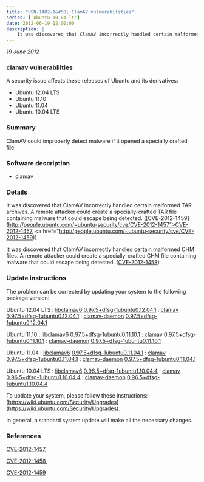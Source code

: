 ```yaml
---
title: "USN-1482-1&#58; ClamAV vulnerabilities"
series: [ ubuntu-10.04-lts]
date: 2012-06-19 12:00:00
description: |
    It was discovered that ClamAV incorrectly handled certain malformed TAR archives. A remote attacker could create a specially-crafted TAR file containing malware that could escape being detected. ([CVE-2012-1459](http://people.ubuntu.com/~ubuntu-security/cve/CVE-2012-1457">CVE-2012-1457</a>, <a href="http://people.ubuntu.com/~ubuntu-security/cve/CVE-2012-1459))
--- 
```

 
 

*19 June 2012*

### clamav vulnerabilities

A security issue affects these releases of Ubuntu and its derivatives:

* Ubuntu 12.04 LTS
* Ubuntu 11.10
* Ubuntu 11.04
* Ubuntu 10.04 LTS

### Summary

ClamAV could improperly detect malware if it opened a specially crafted file.

### Software description

* clamav 

### Details

It was discovered that ClamAV incorrectly handled certain malformed TAR archives. A remote attacker could create a specially-crafted TAR file containing malware that could escape being detected. ([CVE-2012-1459](http://people.ubuntu.com/~ubuntu-security/cve/CVE-2012-1457">CVE-2012-1457</a>, <a href="http://people.ubuntu.com/~ubuntu-security/cve/CVE-2012-1459))

It was discovered that ClamAV incorrectly handled certain malformed CHM files. A remote attacker could create a specially-crafted CHM file containing malware that could escape being detected. ([CVE-2012-1458](http://people.ubuntu.com/~ubuntu-security/cve/CVE-2012-1458)) 

### Update instructions

The problem can be corrected by updating your system to the following package version:

Ubuntu 12.04 LTS
 : [libclamav6](https://launchpad.net/ubuntu/+source/clamav) <span> [0.97.5+dfsg-1ubuntu0.12.04.1](https://launchpad.net/ubuntu/+source/clamav/0.97.5+dfsg-1ubuntu0.12.04.1) </span> 
 : [clamav](https://launchpad.net/ubuntu/+source/clamav) <span> [0.97.5+dfsg-1ubuntu0.12.04.1](https://launchpad.net/ubuntu/+source/clamav/0.97.5+dfsg-1ubuntu0.12.04.1) </span> 
 : [clamav-daemon](https://launchpad.net/ubuntu/+source/clamav) <span> [0.97.5+dfsg-1ubuntu0.12.04.1](https://launchpad.net/ubuntu/+source/clamav/0.97.5+dfsg-1ubuntu0.12.04.1) </span> 

Ubuntu 11.10
 : [libclamav6](https://launchpad.net/ubuntu/+source/clamav) <span> [0.97.5+dfsg-1ubuntu0.11.10.1](https://launchpad.net/ubuntu/+source/clamav/0.97.5+dfsg-1ubuntu0.11.10.1) </span> 
 : [clamav](https://launchpad.net/ubuntu/+source/clamav) <span> [0.97.5+dfsg-1ubuntu0.11.10.1](https://launchpad.net/ubuntu/+source/clamav/0.97.5+dfsg-1ubuntu0.11.10.1) </span> 
 : [clamav-daemon](https://launchpad.net/ubuntu/+source/clamav) <span> [0.97.5+dfsg-1ubuntu0.11.10.1](https://launchpad.net/ubuntu/+source/clamav/0.97.5+dfsg-1ubuntu0.11.10.1) </span> 

Ubuntu 11.04
 : [libclamav6](https://launchpad.net/ubuntu/+source/clamav) <span> [0.97.5+dfsg-1ubuntu0.11.04.1](https://launchpad.net/ubuntu/+source/clamav/0.97.5+dfsg-1ubuntu0.11.04.1) </span> 
 : [clamav](https://launchpad.net/ubuntu/+source/clamav) <span> [0.97.5+dfsg-1ubuntu0.11.04.1](https://launchpad.net/ubuntu/+source/clamav/0.97.5+dfsg-1ubuntu0.11.04.1) </span> 
 : [clamav-daemon](https://launchpad.net/ubuntu/+source/clamav) <span> [0.97.5+dfsg-1ubuntu0.11.04.1](https://launchpad.net/ubuntu/+source/clamav/0.97.5+dfsg-1ubuntu0.11.04.1) </span> 

Ubuntu 10.04 LTS
 : [libclamav6](https://launchpad.net/ubuntu/+source/clamav) <span> [0.96.5+dfsg-1ubuntu1.10.04.4](https://launchpad.net/ubuntu/+source/clamav/0.96.5+dfsg-1ubuntu1.10.04.4) </span> 
 : [clamav](https://launchpad.net/ubuntu/+source/clamav) <span> [0.96.5+dfsg-1ubuntu1.10.04.4](https://launchpad.net/ubuntu/+source/clamav/0.96.5+dfsg-1ubuntu1.10.04.4) </span> 
 : [clamav-daemon](https://launchpad.net/ubuntu/+source/clamav) <span> [0.96.5+dfsg-1ubuntu1.10.04.4](https://launchpad.net/ubuntu/+source/clamav/0.96.5+dfsg-1ubuntu1.10.04.4) </span> 

To update your system, please follow these instructions: [https://wiki.ubuntu.com/Security/Upgrades](https://wiki.ubuntu.com/Security/Upgrades).

In general, a standard system update will make all the necessary changes. 

### References

 
 [CVE-2012-1457](http://people.ubuntu.com/~ubuntu-security/cve/CVE-2012-1457), 

 [CVE-2012-1458](http://people.ubuntu.com/~ubuntu-security/cve/CVE-2012-1458), 

 [CVE-2012-1459](http://people.ubuntu.com/~ubuntu-security/cve/CVE-2012-1459)
 

